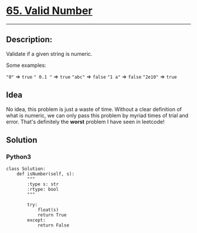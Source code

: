 # [65. Valid Number](https://leetcode.com/problems/valid-number/description/)
---

## Description:

Validate if a given string is numeric.

Some examples:

`"0"` => `true`
`" 0.1 "` => `true`
`"abc"` => `false`
`"1 a"` => `false`
`"2e10"` => `true`

## Idea

No idea, this problem is just a waste of time. Without a clear definition of what is numeric, we can only pass this problem by myriad times of trial and error. That's definitely the **worst** problem I have seen in leetcode!

## Solution

### Python3

```
class Solution:
    def isNumber(self, s):
        """
        :type s: str
        :rtype: bool
        """
        
        try:
            float(s)
            return True
        except:
            return False
```



